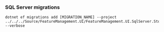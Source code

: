 ### SQL Server migrations

```
dotnet ef migrations add [MIGRATION_NAME] --project ../../../Source/FeatureManagement.UI/FeatureManagement.UI.SqlServer.Storage --verbose
```
